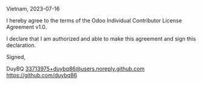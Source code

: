 Vietnam, 2023-07-16

I hereby agree to the terms of the Odoo Individual Contributor License
Agreement v1.0.

I declare that I am authorized and able to make this agreement and sign this
declaration.

Signed,

DuyBQ 33713975+duybq86@users.noreply.github.com https://github.com/duybq86
